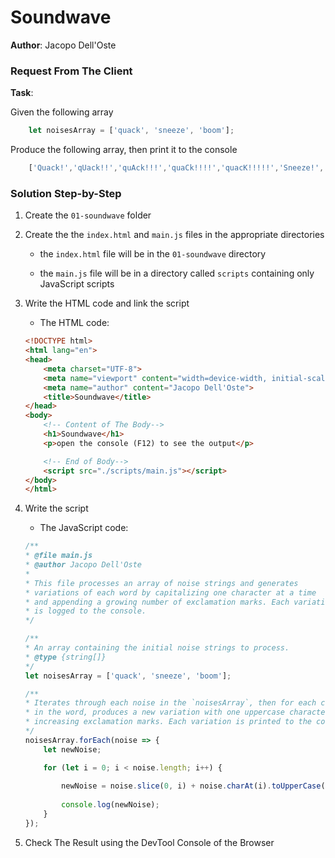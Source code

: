 # Soundwave

**Author**: Jacopo Dell'Oste 

### Request From The Client

**Task**: 

Given the following array

```javascript
    let noisesArray = ['quack', 'sneeze', 'boom'];
```

Produce the following array, then print it to the console

```javascript
    ['Quack!','qUack!!','quAck!!!','quaCk!!!!','quacK!!!!!','Sneeze!','sNeeze!!','snEeze!!!','sneEze!!!!','sneeZe!!!!!','sneezE!!!!!!','Boom!','bOom!!','boOm!!!','booM!!!!'];
```

### Solution Step-by-Step

1. Create the  `01-soundwave` folder

2. Create the the `index.html` and `main.js` files in the appropriate directories

    * the `index.html` file will be in the `01-soundwave` directory

    * the `main.js` file will be in a directory called `scripts` containing only JavaScript scripts

3. Write the HTML code and link the script
    
    * The HTML code:

    ```HTML
    <!DOCTYPE html>
    <html lang="en">
    <head>
        <meta charset="UTF-8">
        <meta name="viewport" content="width=device-width, initial-scale=1.0">
        <meta name="author" content="Jacopo Dell'Oste">
        <title>Soundwave</title>
    </head>
    <body>
        <!-- Content of The Body-->
        <h1>Soundwave</h1>
        <p>open the console (F12) to see the output</p>

        <!-- End of Body-->
        <script src="./scripts/main.js"></script>
    </body>
    </html>
    ```

4. Write the script  

    * The JavaScript code:

    ```javascript
    /**
    * @file main.js
    * @author Jacopo Dell'Oste
    * 
    * This file processes an array of noise strings and generates
    * variations of each word by capitalizing one character at a time
    * and appending a growing number of exclamation marks. Each variation
    * is logged to the console.
    */

    /**
    * An array containing the initial noise strings to process.
    * @type {string[]}
    */
    let noisesArray = ['quack', 'sneeze', 'boom'];

    /**
    * Iterates through each noise in the `noisesArray`, then for each character
    * in the word, produces a new variation with one uppercase character and
    * increasing exclamation marks. Each variation is printed to the console.
    */
    noisesArray.forEach(noise => {
        let newNoise;

        for (let i = 0; i < noise.length; i++) {
            
            newNoise = noise.slice(0, i) + noise.charAt(i).toUpperCase() + noise.slice(i + 1) + '!'.repeat(i + 1);
            
            console.log(newNoise);        
        }
    });
    ```

5. Check The Result using the DevTool Console of the Browser
